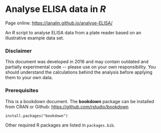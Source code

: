 # Analyse ELISA data in _R_

Page online: <a href="https://janalin.github.io/analyse-ELISA/">https://janalin.github.io/analyse-ELISA/</a>

An _R_ script to analyse ELISA data from a plate reader based on an illustrative example data set.

### Disclaimer
This document was developed in 2016 and may contain outdated and partially experimental code -- please use on your own responsibility. You should understand the calculations behind the analysis before applying them to your own data.

### Prerequisites
This is a bookdown document. The __bookdown__ package can be installed from CRAN or Github: <a href="https://github.com/rstudio/bookdown">https://github.com/rstudio/bookdown</a>
```
install.packages("bookdown")
```
Other required R packages are listed in `packages.bib`.
